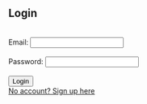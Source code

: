 ## Login
<br>

<form action="login()">
    Email: <input type="email" required>
    <br>
    <br>
    Password: <input type="password" required>
    <br>
    <br>
    <button>Login</button>
    <br>
    <a href="signup">No account? Sign up here</a>
</form>

<br>

<script>
    data = {email:"b@gmail.com",password:"test2"};
fetch("http://crimebusterstest.tk/login/authenticate", {method: 'POST', headers: {'Content-Type':'application/json'}, body: JSON.stringify(data)})
</script>